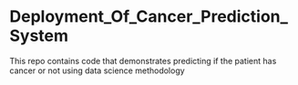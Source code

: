 # Deployment_Of_Cancer_Prediction_System
This repo contains code that demonstrates predicting if the patient has cancer or not using data science methodology 
